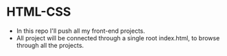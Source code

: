 # HTML-CSS
- In this repo I'll push all my front-end projects.
- All project will be connected through a single root index.html, to browse through all the projects.
